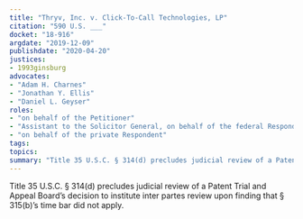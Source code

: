 ```yaml
---
title: "Thryv, Inc. v. Click-To-Call Technologies, LP"
citation: "590 U.S. ___"
docket: "18-916"
argdate: "2019-12-09"
publishdate: "2020-04-20"
justices:
- 1993ginsburg
advocates:
- "Adam H. Charnes"
- "Jonathan Y. Ellis"
- "Daniel L. Geyser"
roles:
- "on behalf of the Petitioner"
- "Assistant to the Solicitor General, on behalf of the federal Respondent, supporting reversal"
- "on behalf of the private Respondent"
tags:
topics:
summary: "Title 35 U.S.C. § 314(d) precludes judicial review of a Patent Trial and Appeal Board’s decision to institute inter partes review upon finding that § 315(b)’s time bar did not apply."
---
```

Title 35 U.S.C. § 314(d) precludes judicial review of a Patent Trial and Appeal Board’s decision to institute inter partes review upon finding that § 315(b)’s time bar did not apply.